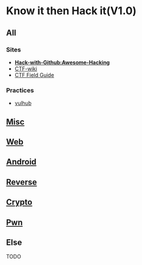 # Know it then Hack it(V1.0)

## All

### Sites

- **[Hack-with-Github:Awesome-Hacking](https://github.com/Hack-with-Github/Awesome-Hacking)**
- [CTF-wiki](https://ctf-wiki.github.io/ctf-wiki/#/introduction)
- [CTF Field Guide](https://trailofbits.github.io/ctf/)

### Practices

- [vulhub](https://github.com/vulhub/vulhub)

## [Misc](Misc.md)

## [Web](Web.md)

## [Android](Android.md)

## [Reverse](Re.md)

## [Crypto](Crypto.md)

## [Pwn](Pwn.md)

## Else

TODO